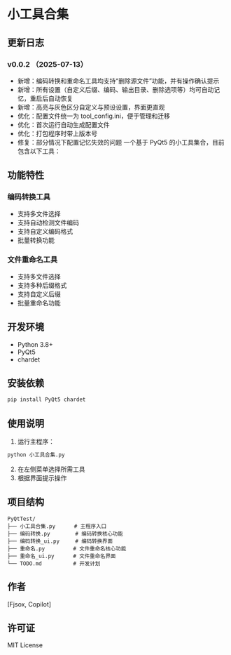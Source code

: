 # 小工具合集

## 更新日志

### v0.0.2 （2025-07-13）
- 新增：编码转换和重命名工具均支持“删除源文件”功能，并有操作确认提示
- 新增：所有设置（自定义后缀、编码、输出目录、删除选项等）均可自动记忆，重启后自动恢复
- 新增：高亮与灰色区分自定义与预设设置，界面更直观
- 优化：配置文件统一为 tool_config.ini，便于管理和迁移
- 优化：首次运行自动生成配置文件
- 优化：打包程序时带上版本号
- 修复：部分情况下配置记忆失效的问题
一个基于 PyQt5 的小工具集合，目前包含以下工具：

## 功能特性

### 编码转换工具
- 支持多文件选择
- 支持自动检测文件编码
- 支持自定义编码格式
- 批量转换功能

### 文件重命名工具
- 支持多文件选择
- 支持多种后缀格式
- 支持自定义后缀
- 批量重命名功能

## 开发环境
- Python 3.8+
- PyQt5
- chardet

## 安装依赖
```bash
pip install PyQt5 chardet
```

## 使用说明
1. 运行主程序：
```bash
python 小工具合集.py
```

2. 在左侧菜单选择所需工具
3. 根据界面提示操作

## 项目结构
```
PyQtTest/
├── 小工具合集.py      # 主程序入口
├── 编码转换.py        # 编码转换核心功能
├── 编码转换_ui.py     # 编码转换界面
├── 重命名.py         # 文件重命名核心功能
├── 重命名_ui.py      # 文件重命名界面
└── TODO.md          # 开发计划
```

## 作者
[Fjsox, Copilot]

## 许可证
MIT License
